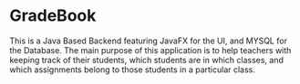 # GradeBook
This is a Java Based Backend featuring JavaFX for the UI, and MYSQL for the Database.
The main purpose of this application is to help teachers with keeping track of
their students, which students are in which classes, and which assignments belong to
those students in a particular class.
